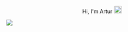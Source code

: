 <!-- <p align="center">
  <img src="https://github.com/toobrainless/toobrainless/blob/main/nyan-cat.gif?raw=true" height="150">
</p> -->

<p align="center">Hi, I'm Artur </a>
<img src="https://github.com/blackcater/blackcater/raw/main/images/Hi.gif" height="20"/></p>
<!-- <h3 align="center">Computer science student</h3> -->

<!-- #### My CV: [-_-](https://toobrainless.github.io/cv/GimranovArtur.pdf) -->

![](https://komarev.com/ghpvc/?username=tobrainless)

